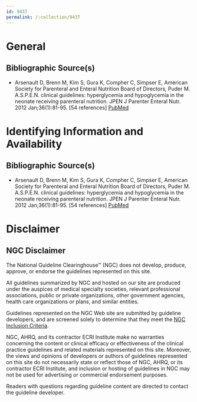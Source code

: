 ```yaml
---
id: 9437
permalink: /:collection/9437
---
```


# General

## Bibliographic Source(s)

- Arsenault D, Brenn M, Kim S, Gura K, Compher C, Simpser E, American Society for Parenteral and Enteral Nutrition Board of Directors, Puder M. A.S.P.E.N. clinical guidelines: hyperglycemia and hypoglycemia in the neonate receiving parenteral nutrition. JPEN J Parenter Enteral Nutr. 2012 Jan;36(1):81-95. [54 references] [ PubMed ](http://www.ncbi.nlm.nih.gov/entrez/query.fcgi?cmd=Retrieve&db=pubmed&dopt=Abstract&list_uids=22179520)

# Identifying Information and Availability

## Bibliographic Source(s)

- Arsenault D, Brenn M, Kim S, Gura K, Compher C, Simpser E, American Society for Parenteral and Enteral Nutrition Board of Directors, Puder M. A.S.P.E.N. clinical guidelines: hyperglycemia and hypoglycemia in the neonate receiving parenteral nutrition. JPEN J Parenter Enteral Nutr. 2012 Jan;36(1):81-95. [54 references] [ PubMed ](http://www.ncbi.nlm.nih.gov/entrez/query.fcgi?cmd=Retrieve&db=pubmed&dopt=Abstract&list_uids=22179520)

# Disclaimer

## NGC Disclaimer

The National Guideline Clearinghouse™ (NGC) does not develop, produce, approve, or endorse the guidelines represented on this site.

All guidelines summarized by NGC and hosted on our site are produced under the auspices of medical specialty societies, relevant professional associations, public or private organizations, other government agencies, health care organizations or plans, and similar entities.

Guidelines represented on the NGC Web site are submitted by guideline developers, and are screened solely to determine that they meet the [NGC Inclusion Criteria](/help-and-about/summaries/inclusion-criteria).

NGC, AHRQ, and its contractor ECRI Institute make no warranties concerning the content or clinical efficacy or effectiveness of the clinical practice guidelines and related materials represented on this site. Moreover, the views and opinions of developers or authors of guidelines represented on this site do not necessarily state or reflect those of NGC, AHRQ, or its contractor ECRI Institute, and inclusion or hosting of guidelines in NGC may not be used for advertising or commercial endorsement purposes.

Readers with questions regarding guideline content are directed to contact the guideline developer.

